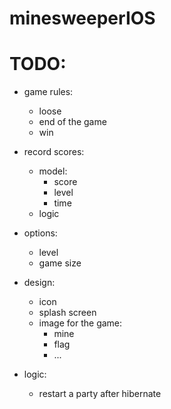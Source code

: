 minesweeperIOS
==============

TODO:
====

- game rules:
  + loose
  + end of the game
  + win

- record scores:
  + model:
    - score
    - level
    - time
  + logic

- options:
  + level
  + game size

- design:
  + icon
  + splash screen
  + image for the game:
    - mine
    - flag
    - ...

- logic:
  + restart a party after hibernate